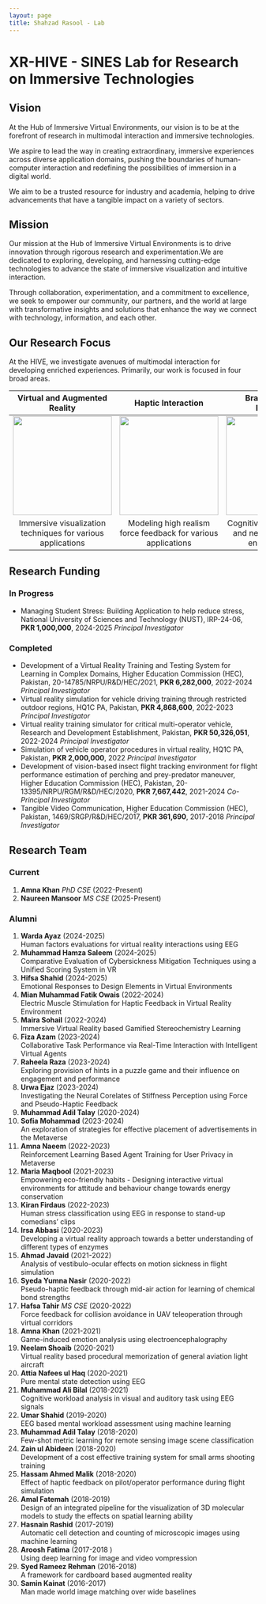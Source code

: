 ```yaml
---
layout: page
title: Shahzad Rasool - Lab
---
```

# XR-HIVE - SINES Lab for Research on Immersive Technologies 
## Vision 
At the Hub of Immersive Virtual Environments, our vision is to be at the forefront of research in multimodal interaction and immersive technologies.  

We aspire to lead the way in creating extraordinary, immersive experiences across diverse application domains, pushing the boundaries of human-computer interaction and redefining the possibilities of immersion in a digital world.  

We aim to be a trusted resource for industry and academia, helping to drive advancements that have a tangible impact on a variety of sectors.  

## Mission
Our mission at the Hub of Immersive Virtual Environments is to drive innovation through rigorous research and experimentation.We are dedicated to exploring, developing, and harnessing cutting-edge technologies to advance the state of immersive visualization and intuitive interaction.  

Through collaboration, experimentation, and a commitment to excellence, we seek to empower our community, our partners, and the world at large with transformative insights and solutions that enhance the way we connect with technology, information, and each other.

## Our Research Focus
At the HIVE, we investigate avenues of multimodal interaction for developing enriched experiences. Primarily, our work is focused in four broad areas.  
<table text-align:center><thead>
  <tr>
    <th >Virtual and Augmented Reality</th>
    <th >Haptic Interaction</th>
    <th >Brain Computer Interfaces</th>
    <th >Computer Graphics / Vision</th>
  </tr></thead>
<tbody>
  <tr>
    <td align ="center"><img src="https://xrhive-lab-web.vercel.app/static/media/VAR.345026bced7000aaab26.jpeg" width="200" height="200"></td>
    <td align ="center"><img src="https://xrhive-lab-web.vercel.app/static/media/hepaticinter.9c2a579831942535bb87.jpeg" width="200" height="200"></td>
    <td align ="center"><img src="https://xrhive-lab-web.vercel.app/static/media/BCI.17f56eb71642a422f013.jpeg" width="200" height="200"></td>
    <td align ="center"><img src="https://xrhive-lab-web.vercel.app/static/media/design.3424ba606d012653c6ca.jpeg" width="200" height="200"></td>
  </tr>
  <tr>
    <td align ="center">Immersive visualization techniques for various applications</td>
    <td align ="center">Modeling high realism force feedback for various applications</td>
    <td align ="center">Cognitive state estimation and neurofeedback for enhanced exp.</td>
    <td align ="center">Out of the box solutions for conventional problems in CG and CV</td>
  </tr>
</tbody></table>

<!-- 
<table>
<tr>
<th>
Virtual and Augmented Reality
</th>
<th>
Haptic Interaction
</th>
<th>
Brain Computer Interfaces
</th>
<th>
Computer Graphics / Vision
</th>
</tr>

<tr>

<td>

<img src="https://xrhive-lab-web.vercel.app/static/media/VAR.345026bced7000aaab26.jpeg">
Immersive visualization techniques for various applications domains
</td>

<td>
<img src="https://xrhive-lab-web.vercel.app/static/media/hepaticinter.9c2a579831942535bb87.jpeg">
Modeling high realism force feedback for various applications
</td>

<td>
<img src="https://xrhive-lab-web.vercel.app/static/media/BCI.17f56eb71642a422f013.jpeg">
Cognitive state estimation and neurofeedback for enhanced experience

</td>

<td>
<img src="https://xrhive-lab-web.vercel.app/static/media/design.3424ba606d012653c6ca.jpeg">
Out of the box solutions for conventional problems in CG and CV
</td>



</tr>
</table>
-->

## Research Funding  
### In Progress  
* Managing Student Stress: Building Application to help reduce stress, National University of Sciences and Technology (NUST), IRP-24-06, **PKR 1,000,000**, 2024-2025 *Principal Investigator*

### Completed  
* Development of a Virtual Reality Training and Testing System for Learning in Complex Domains, Higher Education Commission (HEC), Pakistan, 20-14785/NRPU/R&D/HEC/2021, **PKR 6,282,000**, 2022-2024 *Principal Investigator*  
* Virtual reality simulation for vehicle driving training through restricted outdoor regions, HQ1C PA, Pakistan, **PKR 4,868,600**, 2022-2023 *Principal Investigator*  
* Virtual reality training simulator for critical multi-operator vehicle, Research and Development Establishment, Pakistan, **PKR 50,326,051**, 2022-2024 *Principal Investigator*  
* Simulation of vehicle operator procedures in virtual reality, HQ1C PA, Pakistan, **PKR 2,000,000**, 2022 *Principal Investigator*
* Development of vision-based insect flight tracking environment for flight performance estimation of perching and prey-predator maneuver, Higher Education Commission (HEC), Pakistan, 20-13395/NRPU/RGM/R&D/HEC/2020, **PKR 7,667,442**, 2021-2024 *Co-Principal Investigator*
* Tangible Video Communication, Higher Education Commission (HEC), Pakistan, 1469/SRGP/R&D/HEC/2017, **PKR 361,690**, 2017-2018 *Principal Investigator*


## Research Team
### Current
  1. **Amna Khan** _PhD CSE_ (2022-Present)
  2. **Naureen Mansoor** _MS CSE_ (2025-Present)
          
### Alumni
  1. **Warda Ayaz** (2024-2025)  
     Human factors evaluations for virtual reality interactions using EEG
  2. **Muhammad Hamza Saleem** (2024-2025)  
     Comparative Evaluation of Cybersickness Mitigation Techniques using a Unified Scoring System in VR
  3. **Hifsa Shahid** (2024-2025)  
     Emotional Responses to Design Elements in Virtual Environments
  4. **Mian Muhammad Fatik Owais** (2022-2024)  
     Electric Muscle Stimulation for Haptic Feedback in Virtual Reality Environment
  5. **Maira Sohail** (2022-2024)  
     Immersive Virtual Reality based Gamified Stereochemistry Learning
  6. **Fiza Azam** (2023-2024)  
     Collaborative Task Performance via Real-Time Interaction with Intelligent Virtual Agents
  7. **Raheela Raza** (2023-2024)  
     Exploring provision of hints in a puzzle game and their influence on engagement and performance
  8. **Urwa Ejaz** (2023-2024)  
     Investigating the Neural Corelates of Stiffness Perception using Force and Pseudo-Haptic Feedback
  9. **Muhammad Adil Talay** (2020-2024)  
  10. **Sofia Mohammad** (2023-2024)  
     An exploration of strategies for effective placement of advertisements in the Metaverse
  11. **Amna Naeem** (2022-2023)  
     Reinforcement Learning Based Agent Training for User Privacy in Metaverse
  12. **Maria Maqbool** (2021-2023)  
     Empowering eco-friendly habits - Designing interactive virtual environments for attitude and behaviour change towards energy conservation
  13. **Kiran Firdaus** (2022-2023)  
     Human stress classification using EEG in response to stand-up comedians’ clips
  14. **Irsa Abbasi** (2020-2023)  
     Developing a virtual reality approach towards a better understanding of different types of enzymes
  15. **Ahmad Javaid** (2021-2022)  
     Analysis of vestibulo-ocular effects on motion sickness in flight simulation
  16. **Syeda Yumna Nasir** (2020-2022)  
     Pseudo-haptic feedback through mid-air action for learning of chemical bond strengths
  17. **Hafsa Tahir** _MS CSE_ (2020-2022)  
     Force feedback for collision avoidance in UAV teleoperation through virtual corridors
  18. **Amna Khan** (2021-2021)  
     Game-induced emotion analysis using electroencephalography
  19. **Neelam Shoaib** (2020-2021)  
     Virtual reality based procedural memorization of general aviation light aircraft
  20. **Attia Nafees ul Haq** (2020-2021)  
     Pure mental state detection using EEG
  21. **Muhammad Ali Bilal** (2018-2021)  
     Cognitive workload analysis in visual and auditory task using EEG signals  
  22. **Umar Shahid** (2019-2020)  
      EEG based mental workload assessment using machine learning  
  23. **Muhammad Adil Talay** (2018-2020)  
      Few-shot metric learning for remote sensing image scene classification  
  24. **Zain ul Abideen** (2018-2020)  
      Development of a cost effective training system for small arms shooting training  
  25. **Hassam Ahmed Malik** (2018-2020)  
      Effect of haptic feedback on pilot/operator performance during flight simulation  
  26. **Amal Fatemah** (2018-2019)  
      Design of an integrated pipeline for the visualization of 3D molecular models to study the effects on spatial learning ability  
  27. **Hasnain Rashid** (2017-2019)  
      Automatic cell detection and counting of microscopic images using machine learning  
  28. **Aroosh Fatima** (2017-2018 )  
      Using deep learning for image and video vompression  
  29. **Syed Rameez Rehman** (2016-2018)  
      A framework for cardboard based augmented reality  
  30. **Samin Kainat** (2016-2017)  
      Man made world image matching over wide baselines
